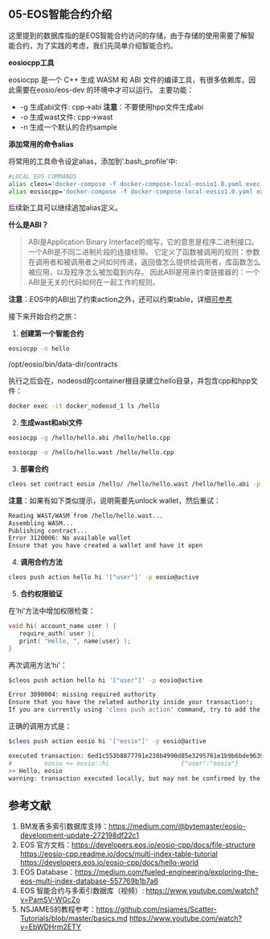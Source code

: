 **05-EOS智能合约介绍**
----------------------------------------------
这里提到的数据库指的是EOS智能合约访问的存储，由于存储的使用需要了解智能合约，为了实践的考虑，我们先简单介绍智能合约。

**eosiocpp工具**

eosiocpp 是一个 C++ 生成 WASM 和 ABI 文件的编译工具，有很多依赖库，因此需要在eosio/eos-dev 的环境中才可以运行。
主要功能：
* -g 生成abi文件: cpp->abi  **注意**：不要使用hpp文件生成abi
* -o 生成wast文件: cpp->wast
* -n 生成一个默认的合约sample

**添加常用的命令alias**

将常用的工具命令设定alias，添加到'.bash_profile'中:
```Bash
#LOCAL EOS COMMANDS
alias cleos='docker-compose -f docker-compose-local-eosio1.0.yaml exec keosd /opt/eosio/bin/cleos -u http://nodeosd:8888 --wallet-url http://localhost:8900'
alias eosiocpp='docker-compose -f docker-compose-local-eosio1.0.yaml exec keosd /opt/eosio/bin/eosiocpp'
```
后续新工具可以继续追加alias定义。


**什么是ABI？**
>ABI是Application Binary Interface的缩写，它的意思是程序二进制接口。 一个ABI是不同二进制片段的连接纽带。 它定义了函数被调用的规则：参数在调用者和被调用者之间如何传递，返回值怎么提供给调用者，库函数怎么被应用，以及程序怎么被加载到内存。 因此ABI是用来约束链接器的：一个ABI是无关的代码如何在一起工作的规则。

**注意**：EOS中的ABI出了约束action之外，还可以约束table，详细[可参考](https://medium.com/fueled-engineering/exploring-the-eos-multi-index-database-557769b1b7a6)


接下来开始合约之旅：
1. **创建第一个智能合约**
```Bash
eosiocpp -n hello
```

/opt/eosio/bin/data-dir/contracts

执行之后会在，nodeosd的container根目录建立hello目录，并包含cpp和hpp文件：
```Bash
docker exec -it docker_nodeosd_1 ls /hello
```

2. **生成wast和abi文件**
```Bash
eosiocpp -g /hello/hello.abi /hello/hello.cpp 

eosiocpp -o /hello/hello.wast /hello/hello.cpp 
```

3. **部署合约**

```Bash
cleos set contract eosio /hello/ /hello/hello.wast /hello/hello.abi -p eosio@active
```
**注意**：如果有如下类似提示，说明需要先unlock wallet，然后重试：
```Bash
Reading WAST/WASM from /hello/hello.wast...
Assembling WASM...
Publishing contract...
Error 3120006: No available wallet
Ensure that you have created a wallet and have it open
```

4. **调用合约方法**

```Bash
cleos push action hello hi '["user"]' -p eosio@active 
```

5. **合约权限验证**

在‘hi’方法中增加权限检查：
```cpp
void hi( account_name user ) {
   require_auth( user );
   print( "Hello, ", name{user} );
}
```
再次调用方法‘hi’：
```Bash
$cleos push action hello hi '["user"]' -p eosio@active

Error 3090004: missing required authority
Ensure that you have the related authority inside your transaction!;
If you are currently using 'cleos push action' command, try to add the relevant authority using -p option.
```

正确的调用方式是：

```Bash
$cleos push action eosio hi '["eosio"]' -p eosio@active

executed transaction: 6ed1c553b8877791e238b4990d85e3295761e1b9b6bde9639d3613b9666f4edd  104 bytes  940 us
#         eosio <= eosio::hi                    {"user":"eosio"}
>> Hello, eosio
warning: transaction executed locally, but may not be confirmed by the network yet
```




**参考文献**
----------------------------------------------
1. BM发表多索引数据库支持：https://medium.com/@bytemaster/eosio-development-update-272198df22c1 
2. EOS 官方文档：https://developers.eos.io/eosio-cpp/docs/file-structure  https://eosio-cpp.readme.io/docs/multi-index-table-tutorial  https://developers.eos.io/eosio-cpp/docs/hello-world 
3. EOS Database：https://medium.com/fueled-engineering/exploring-the-eos-multi-index-database-557769b1b7a6 
4. EOS 智能合约与多索引数据库（视频）: https://www.youtube.com/watch?v=PamSV-WGcZo
5. NSJAMES的教程参考：https://github.com/nsjames/Scatter-Tutorials/blob/master/basics.md  https://www.youtube.com/watch?v=EbWDHrm2ETY 



